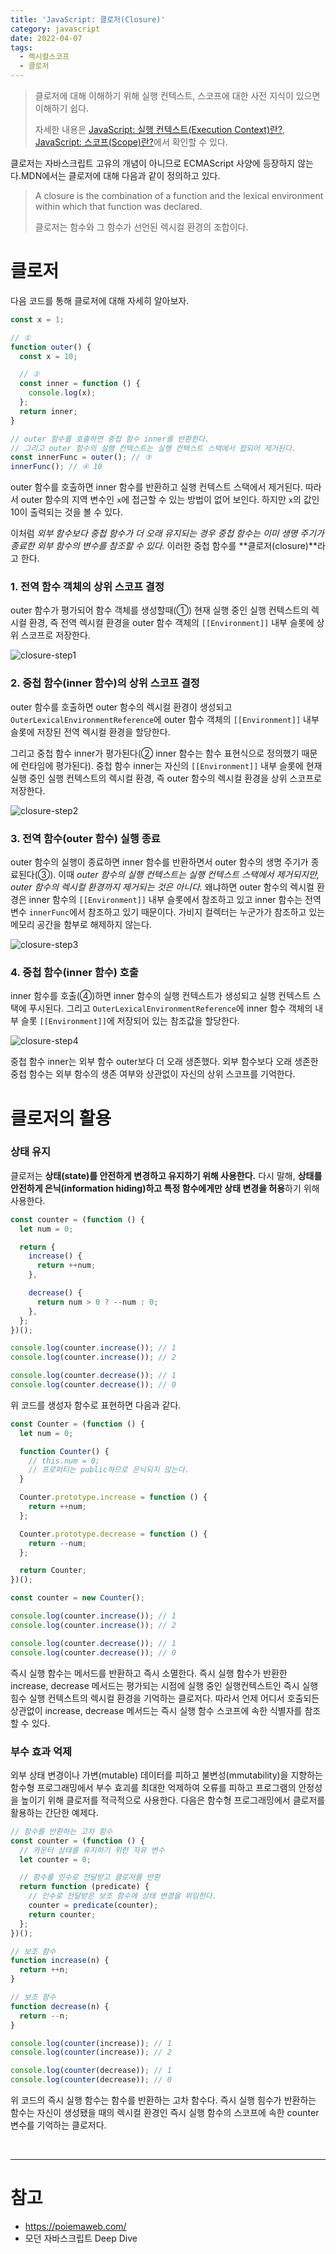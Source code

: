 ```yaml
---
title: 'JavaScript: 클로저(Closure)'
category: javascript
date: 2022-04-07
tags:
  - 렉시컬스코프
  - 클로저
---
```


> 클로저에 대해 이해하기 위해 실행 컨텍스트, 스코프에 대한 사전 지식이 있으면 이해하기 쉽다.
>
> 자세한 내용은 [JavaScript: 실행 컨텍스트(Execution Context)란?](https://chamdom.blog/execution-context/), [JavaScript: 스코프(Scope)란?](https://chamdom.blog/js-scope/)에서 확인할 수 있다.

클로저는 자바스크립트 고유의 개념이 아니므로 ECMAScript 사양에 등장하지 않는다.MDN에서는 클로저에 대해 다음과 같이 정의하고 있다.

> A closure is the combination of a function and the lexical environment within which that function was declared.
>
> 클로저는 함수와 그 함수가 선언된 렉시컬 환경의 조합이다.

# 클로저

다음 코드를 통해 클로저에 대해 자세히 알아보자.

```js
const x = 1;

// ①
function outer() {
  const x = 10;

  // ②
  const inner = function () {
    console.log(x);
  };
  return inner;
}

// outer 함수를 호출하면 중첩 함수 inner를 반환한다.
// 그리고 outer 함수의 실행 컨텍스트는 실행 컨텍스트 스택에서 팝되어 제거된다.
const innerFunc = outer(); // ③
innerFunc(); // ④ 10
```

outer 함수를 호출하면 inner 함수를 반환하고 실행 컨텍스트 스택에서 제거된다. 따라서 outer 함수의 지역 변수인 `x`에 접근할 수 있는 방법이 없어 보인다.
하지만 `x`의 값인 10이 출력되는 것을 볼 수 있다.

이처럼 _외부 함수보다 중첩 함수가 더 오래 유지되는 경우 중첩 함수는 이미 생명 주기가 종료한 외부 함수의 변수를 참조할 수 있다._ 이러한 중첩 함수를 **클로저(closure)**라고 한다.

### 1. 전역 함수 객체의 상위 스코프 결정

outer 함수가 평가되어 함수 객체를 생성할때(①) 현재 실행 중인 실행 컨텍스트의 렉시컬 환경, 즉 전역 렉시컬 환경을 outer 함수 객체의 `[[Environment]]` 내부 슬롯에 상위 스코프로 저장한다.

![closure-step1]()

### 2. 중첩 함수(inner 함수)의 상위 스코프 결정

outer 함수를 호출하면 outer 함수의 렉시컬 환경이 생성되고 `OuterLexicalEnvironmentReference`에 outer 함수 객체의 `[[Environment]]` 내부 슬롯에 저장된 전역 렉시컬 환경을 할당한다.

그리고 중첩 함수 inner가 평가된다(② inner 함수는 함수 표현식으로 정의했기 때문에 런타임에 평가된다).
중첩 함수 inner는 자신의 `[[Environment]]` 내부 슬롯에 현재 실행 중인 실행 컨텍스트의 렉시컬 환경, 즉 outer 함수의 렉시컬 환경을 상위 스코프로 저장한다.

![closure-step2]()

### 3. 전역 함수(outer 함수) 실행 종료

outer 함수의 실행이 종료하면 inner 함수를 반환하면서 outer 함수의 생명 주기가 종료된다(③). 이때 _outer 함수의 실행 컨텍스트는 실행 컨텍스트 스택에서 제거되지만, outer 함수의 렉시컬 환경까지 제거되는 것은 아니다._
왜냐하면 outer 함수의 렉시컬 환경은 inner 함수의 `[[Environment]]` 내부 슬롯에서 참조하고 있고 inner 함수는 전역 변수 `innerFunc`에서 참조하고 있기 때문이다. 가비지 컬렉터는 누군가가 참조하고 있는 메모리 공간을 함부로 해제하지 않는다.

![closure-step3]()

### 4. 중첩 함수(inner 함수) 호출

inner 함수를 호출(④)하면 inner 함수의 실행 컨텍스트가 생성되고 실행 컨텍스트 스택에 푸시된다. 그리고 `OuterLexicalEnvironmentReference`에 inner 함수 객체의 내부 슬롯 `[[Environment]]`에 저장되어 있는 참조값을 할당한다.

![closure-step4]()

중첩 함수 inner는 외부 함수 outer보다 더 오래 생존했다. 외부 함수보다 오래 생존한 중첩 함수는 외부 함수의 생존 여부와 상관없이 자신의 상위 스코프를 기억한다.

# 클로저의 활용

### 상태 유지

클로저는 **상태(state)를 안전하게 변경하고 유지하기 위해 사용한다.** 다시 말해, **상태를 안전하게 은닉(information hiding)하고 특정 함수에게만 상태 변경을 허용**하기 위해 사용한다.

```js
const counter = (function () {
  let num = 0;

  return {
    increase() {
      return ++num;
    },

    decrease() {
      return num > 0 ? --num : 0;
    },
  };
})();

console.log(counter.increase()); // 1
console.log(counter.increase()); // 2

console.log(counter.decrease()); // 1
console.log(counter.decrease()); // 0
```

위 코드를 생성자 함수로 표현하면 다음과 같다.

```js
const Counter = (function () {
  let num = 0;

  function Counter() {
    // this.num = 0;
    // 프로퍼티는 public하므로 은닉되지 않는다.
  }

  Counter.prototype.increase = function () {
    return ++num;
  };

  Counter.prototype.decrease = function () {
    return --num;
  };

  return Counter;
})();

const counter = new Counter();

console.log(counter.increase()); // 1
console.log(counter.increase()); // 2

console.log(counter.decrease()); // 1
console.log(counter.decrease()); // 0
```

즉시 실행 함수는 메서드를 반환하고 즉시 소멸한다. 즉시 실행 함수가 반환한 increase, decrease 메서드는 평가되는 시점에 실행 중인 실행컨텍스트인 즉시 실행 힘수 실행 컨텍스트의 렉시컬 환경을 기억하는 클로저다. 따라서 언제 어디서 호출되든 상관없이 increase, decrease 메서드는 즉시 실행 함수 스코프에 속한 식별자를 참조할 수 있다.

### 부수 효과 억제

외부 상태 변경이나 가변(mutable) 데이터를 피하고 불변성(mmutability)을 지향하는 함수형 프로그래밍에서 부수 효괴를 최대한 억제하여 오류를 피하고 프로그램의 안정성을 높이기 위해 클로저를 적극적으로 사용한다. 다음은 함수형 프로그래밍에서 클로저를 활용하는 간단한 예제다.

```js
// 함수를 반환하는 고차 함수
const counter = (function () {
  // 카운터 상태를 유지하기 위한 자유 변수
  let counter = 0;

  // 함수를 인수로 전달받고 클로저를 반환
  return function (predicate) {
    // 인수로 전달받은 보조 함수에 상태 변경을 위임한다.
    counter = predicate(counter);
    return counter;
  };
})();

// 보조 함수
function increase(n) {
  return ++n;
}

// 보조 함수
function decrease(n) {
  return --n;
}

console.log(counter(increase)); // 1
console.log(counter(increase)); // 2

console.log(counter(decrease)); // 1
console.log(counter(decrease)); // 0
```

위 코드의 즉시 실행 함수는 함수를 반환하는 고차 함수다. 즉시 실행 힘수가 반환하는 함수는 자신이 생성됐을 때의 렉시컬 환경인 즉시 실행 함수의 스코프에 속한 counter 변수를 기억하는 클로저다.

<br />

---

# 참고

- https://poiemaweb.com/
- 모던 자바스크립트 Deep Dive
